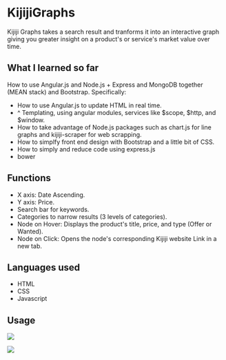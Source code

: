 
# KijijiGraphs

Kijiji Graphs takes a search result and tranforms it into an interactive graph giving you greater insight on a product's or service's market value over time.

## What I learned so far
How to use Angular.js and Node.js + Express and MongoDB together (MEAN stack) and Bootstrap.
Specifically: 
- How to use Angular.js to update HTML in real time.
- ^ Templating, using angular modules, services like $scope, $http, and $window.
- How to take advantage of Node.js packages such as chart.js for line graphs and kijiji-scraper for web scrapping.
- How to simplfy front end design with Bootstrap and a little bit of CSS.
- How to simply and reduce code using express.js
- bower

## Functions
- X axis: Date Ascending.
- Y axis: Price.
- Search bar for keywords.
- Categories to narrow results (3 levels of categories).
- Node on Hover: Displays the product's title, price, and type (Offer or Wanted).
- Node on Click: Opens the node's corresponding Kijiji website Link in a new tab.

## Languages used
- HTML
- CSS
- Javascript

## Usage
![](categories.gif)

![](click.gif)
